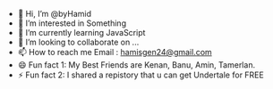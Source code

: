 - 👋 Hi, I’m @byHamid
- 👀 I’m interested in Something
- 🌱 I’m currently learning JavaScript
- 💞️ I’m looking to collaborate on ...
- 📫 How to reach me Email : hamisgen24@gmail.com
- 😄 Fun fact 1: My Best Friends are Kenan, Banu, Amin, Tamerlan.
- ⚡ Fun fact 2: I shared a repistory that u can get Undertale for FREE

<!---
byHamid/byHamid is a ✨ special ✨ repository because its `README.md` (this file) appears on your GitHub profile.
You can click the Preview link to take a look at your changes.
--->
